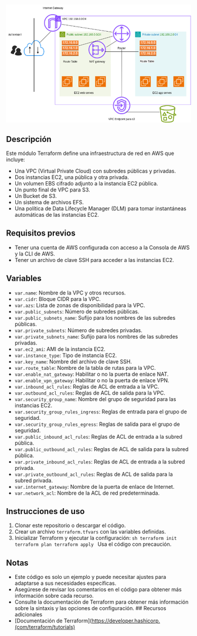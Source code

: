 ![Diagrama de infraestructura](img/vpc.png)


## Descripción 

Este módulo Terraform define una infraestructura de red en AWS que incluye: 

- Una VPC (Virtual Private Cloud) con subredes públicas y privadas. 
- Dos instancias EC2, una pública y otra privada. 
- Un volumen EBS cifrado adjunto a la instancia EC2 pública. 
- Un punto final de VPC para S3. 
- Un Bucket de S3. 
- Un sistema de archivos EFS. 
- Una política de Data Lifecycle Manager (DLM) para tomar instantáneas automáticas de las instancias EC2. 

## Requisitos previos 
- Tener una cuenta de AWS configurada con acceso a la Consola de AWS y la CLI de AWS. 
- Tener un archivo de clave SSH para acceder a las instancias EC2. 

## Variables 

- `var.name`: Nombre de la VPC y otros recursos. 
- `var.cidr`: Bloque CIDR para la VPC. 
- `var.azs`: Lista de zonas de disponibilidad para la VPC. 
- `var.public_subnets`: Número de subredes públicas. 
- `var.public_subnets_name`: Sufijo para los nombres de las subredes públicas. 
- `var.private_subnets`: Número de subredes privadas. 
- `var.private_subnets_name`: Sufijo para los nombres de las subredes privadas. 
- `var.ec2_ami`: AMI de la instancia EC2. 
- `var.instance_type`: Tipo de instancia EC2. 
- `var.key_name`: Nombre del archivo de clave SSH. 
- `var.route_table`: Nombre de la tabla de rutas para la VPC. 
- `var.enable_nat_gateway`: Habilitar o no la puerta de enlace NAT. 
- `var.enable_vpn_gateway`: Habilitar o no la puerta de enlace VPN. 
- `var.inbound_acl_rules`: Reglas de ACL de entrada a la VPC. 
- `var.outbound_acl_rules`: Reglas de ACL de salida para la VPC. 
- `var.security_group_name`: Nombre del grupo de seguridad para las instancias EC2. 
- `var.security_group_rules_ingress`: Reglas de entrada para el grupo de seguridad. 
- `var.security_group_rules_egress`: Reglas de salida para el grupo de seguridad. 
- `var.public_inbound_acl_rules`: Reglas de ACL de entrada a la subred pública. 
- `var.public_outbound_acl_rules`: Reglas de ACL de salida para la subred pública. 
- `var.private_inbound_acl_rules`: Reglas de ACL de entrada a la subred privada. 
- `var.private_outbound_acl_rules`: Reglas de ACL de salida para la subred privada. 
- `var.internet_gateway`: Nombre de la puerta de enlace de Internet. 
- `var.network_acl`: Nombre de la ACL de red predeterminada. 

## Instrucciones de uso 
1. Clonar este repositorio o descargar el código. 
2. Crear un archivo `terraform.tfvars` con las variables definidas. 
3. Inicializar Terraform y ejecutar la configuración: ```sh terraform init terraform plan terraform apply ``` Usa el código con precaución. 

## Notas 
- Este código es solo un ejemplo y puede necesitar ajustes para adaptarse a sus necesidades específicas. 
- Asegúrese de revisar los comentarios en el código para obtener más información sobre cada recurso. 
- Consulte la documentación de Terraform para obtener más información sobre la sintaxis y las opciones de configuración. ## Recursos adicionales 
- [Documentación de Terraform](https://developer.hashicorp.(com/terraform/tutorials)